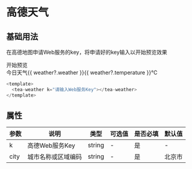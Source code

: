 # 高德天气

## 基础用法

在高德地图申请Web服务的key，将申请好的key输入以开始预览效果

<div class="vp-raw">
  <el-input v-model="input1" style="width: 240px" placeholder="请输入Web服务Key" />
  <el-input v-model="input2" style="width: 240px" placeholder="请输入城市名" />
  <el-button type="primary" @click="getWeather">开始预览</el-button>
</div>

<div class="weather" v-if="weather">
  <span>今日天气</span>
  <amap-weather-icons
    v-if="weather?.weather"
    :icon="weather?.weather"
    :size="40"
  ></amap-weather-icons>
  <span>{{ weather?.weather }}</span>
  <span>{{ weather?.temperature }}</span>
  <span>℃</span>
</div>

<script setup lang="ts">
import { ref } from "vue";
import "amap-weather-icons";

const input1 = ref<string>("");
const input2 = ref<string>("北京市");

const weather = ref<{ weather: string; temperature: string }>();

const getWeather = () => {
  fetch(
    `https://restapi.amap.com/v3/weather/weatherInfo?key=${input1.value}&city=${input2.value}`,
  )
    .then((response) => response.json())
    .then((res) => {
      weather.value = res.lives[0];
    });
};
</script>

<style scoped>
.weather {
  display: flex;
  align-items: center;
}
</style>

```javascript
<template>
  <tea-weather k="请输入Web服务Key"></tea-weather>
</template>
```

## 属性

| 参数 | 说明               | 类型   | 可选值 | 是否必填 | 默认值 |
| ---- | ------------------ | ------ | ------ | -------- | ------ |
| k    | 高德Web服务Key     | string | -      | 是       | -      |
| city | 城市名称或区域编码 | string | -      | 是       | 北京市 |
